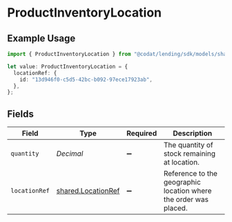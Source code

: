 # ProductInventoryLocation

## Example Usage

```typescript
import { ProductInventoryLocation } from "@codat/lending/sdk/models/shared";

let value: ProductInventoryLocation = {
  locationRef: {
    id: "13d946f0-c5d5-42bc-b092-97ece17923ab",
  },
};
```

## Fields

| Field                                                            | Type                                                             | Required                                                         | Description                                                      |
| ---------------------------------------------------------------- | ---------------------------------------------------------------- | ---------------------------------------------------------------- | ---------------------------------------------------------------- |
| `quantity`                                                       | *Decimal*                                                        | :heavy_minus_sign:                                               | The quantity of stock remaining at location.                     |
| `locationRef`                                                    | [shared.LocationRef](../../../sdk/models/shared/locationref.md)  | :heavy_minus_sign:                                               | Reference to the geographic location where the order was placed. |